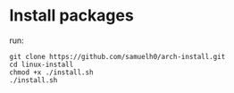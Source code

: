 # Install packages
run: <br />
```
git clone https://github.com/samuelh0/arch-install.git
cd linux-install
chmod +x ./install.sh
./install.sh
```

